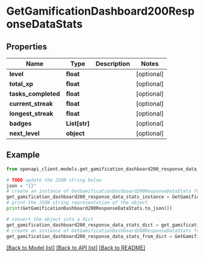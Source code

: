 # GetGamificationDashboard200ResponseDataStats


## Properties

Name | Type | Description | Notes
------------ | ------------- | ------------- | -------------
**level** | **float** |  | [optional] 
**total_xp** | **float** |  | [optional] 
**tasks_completed** | **float** |  | [optional] 
**current_streak** | **float** |  | [optional] 
**longest_streak** | **float** |  | [optional] 
**badges** | **List[str]** |  | [optional] 
**next_level** | **object** |  | [optional] 

## Example

```python
from openapi_client.models.get_gamification_dashboard200_response_data_stats import GetGamificationDashboard200ResponseDataStats

# TODO update the JSON string below
json = "{}"
# create an instance of GetGamificationDashboard200ResponseDataStats from a JSON string
get_gamification_dashboard200_response_data_stats_instance = GetGamificationDashboard200ResponseDataStats.from_json(json)
# print the JSON string representation of the object
print(GetGamificationDashboard200ResponseDataStats.to_json())

# convert the object into a dict
get_gamification_dashboard200_response_data_stats_dict = get_gamification_dashboard200_response_data_stats_instance.to_dict()
# create an instance of GetGamificationDashboard200ResponseDataStats from a dict
get_gamification_dashboard200_response_data_stats_from_dict = GetGamificationDashboard200ResponseDataStats.from_dict(get_gamification_dashboard200_response_data_stats_dict)
```
[[Back to Model list]](../README.md#documentation-for-models) [[Back to API list]](../README.md#documentation-for-api-endpoints) [[Back to README]](../README.md)


